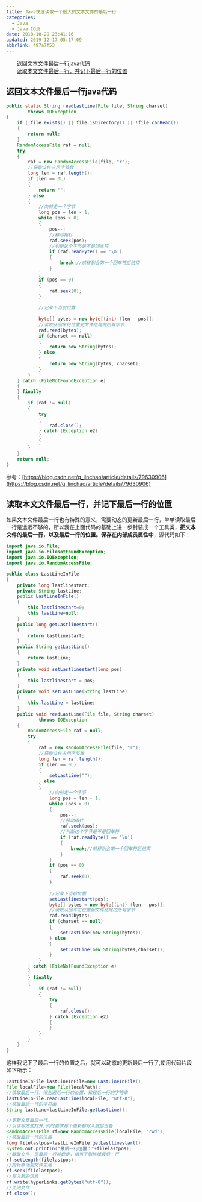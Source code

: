 ```yaml
---
title: Java快速读取一个很大的文本文件的最后一行
categories: 
  - Java
  - Java IO流
date: 2018-10-29 23:41:16
updated: 2019-12-17 05:17:09
abbrlink: 487a7f53
---
```

<div id='my_toc'><a href="/blog/487a7f53/#返回文本文件最后一行java代码" class="header_2">返回文本文件最后一行java代码</a><br><a href="/blog/487a7f53/#读取本文文件最后一行，并记下最后一行的位置" class="header_2">读取本文文件最后一行，并记下最后一行的位置</a><br></div>
<style>.header_1{margin-left: 1em;}.header_2{margin-left: 2em;}.header_3{margin-left: 3em;}.header_4{margin-left: 4em;}.header_5{margin-left: 5em;}.header_6{margin-left: 6em;}</style>
<!--more-->
<script>if (navigator.platform.search('arm')==-1){document.getElementById('my_toc').style.display = 'none';}var e,p = document.getElementsByTagName('p');while (p.length>0) {e = p[0];e.parentElement.removeChild(e);}</script>

<!--end-->
## 返回文本文件最后一行java代码 ##
```java
public static String readLastLine(File file, String charset)
        throws IOException
{
    if (!file.exists() || file.isDirectory() || !file.canRead())
    {
        return null;
    }
    RandomAccessFile raf = null;
    try
    {
        raf = new RandomAccessFile(file, "r");
        //获取文件占用字节数
        long len = raf.length();
        if (len == 0L)
        {
            return "";
        } else
        {
            //向前走一个字节
            long pos = len - 1;
            while (pos > 0)
            {
                pos--;
                //移动指针
                raf.seek(pos);
                //判断这个字节是不是回车符
                if (raf.readByte() == '\n')
                {
                    break;//前移到会第一个回车符后结束
                }
            }
            if (pos == 0)
            {
                raf.seek(0);
            }
            
            //记录下当前位置
            
            byte[] bytes = new byte[(int) (len - pos)];
            //读取从回车符位置到文件结尾的所有字节
            raf.read(bytes);
            if (charset == null)
            {
                return new String(bytes);
            } else
            {
                return new String(bytes, charset);
            }
        }
    } catch (FileNotFoundException e)
    {
    } finally
    {
        if (raf != null)
        {
            try
            {
                raf.close();
            } catch (Exception e2)
            {
            }
        }
    }
    return null;
}
```
参考：[https://blog.csdn.net/q_linchao/article/details/79630906](https://blog.csdn.net/q_linchao/article/details/79630906)
## 读取本文文件最后一行，并记下最后一行的位置 ##
如果文本文件最后一行也有特殊的意义，需要动态的更新最后一行，单单读取最后一行是远远不够的，所以我在上面代码的基础上进一步封装成一个工具类，**把文本文件的最后一行，以及最后一行的位置。保存在内部成员属性中**，源代码如下：
```java
import java.io.File;
import java.io.FileNotFoundException;
import java.io.IOException;
import java.io.RandomAccessFile;

public class LastLineInFile
{
    private long lastlinestart;
    private String lastLine;
    public LastLineInFile()
    {
        this.lastlinestart=0;
        this.lastLine=null;
    }
    public long getLastlinestart()
    {
        return lastlinestart;
    }
    public String getLastLine()
    {
        return lastLine;
    }
    private void setLastlinestart(long pos)
    {
        this.lastlinestart = pos;
    }
    private void setLastLine(String lastLine)
    {
        this.lastLine = lastLine;
    }
    public void readLastLine(File file, String charset)
            throws IOException
    {
        RandomAccessFile raf = null;
        try
        {
            raf = new RandomAccessFile(file, "r");
            //获取文件占用字节数
            long len = raf.length();
            if (len == 0L)
            {
                setLastLine("");
            } else
            {
                //向前走一个字节
                long pos = len - 1;
                while (pos > 0)
                {
                    pos--;
                    //移动指针
                    raf.seek(pos);
                    //判断这个字节是不是回车符
                    if (raf.readByte() == '\n')
                    {
                        break;//前移到会第一个回车符后结束
                    }
                }
                if (pos == 0)
                {
                    raf.seek(0);
                }
                
                //记录下当前位置
                setLastlinestart(pos);
                byte[] bytes = new byte[(int) (len - pos)];
                //读取从回车符位置到文件结尾的所有字节
                raf.read(bytes);
                if (charset == null)
                {
                    setLastLine(new String(bytes));
                } else
                {
                    setLastLine(new String(bytes,charset));
                }
            }
        } catch (FileNotFoundException e)
        {
        } finally
        {
            if (raf != null)
            {
                try
                {
                    raf.close();
                } catch (Exception e2)
                {
                }
            }
        }
    }
}

```
这样我记下了最后一行的位置之后，就可以动态的更新最后一行了,使用代码片段如下所示：
```java
LastLineInFile lastLineInFile=new LastLineInFile();
File localFile=new File(localPath);
//读取最后一行，得到最后一行的位置，和最后一行的字符串
lastLineInFile.readLastLine(localFile, "utf-8");
//获取最后一行的字符串
String lastLine=lastLineInFile.getLastLine();

//更新文章最后一行。
//以读写方式打开,同时要求每个更新都写入底层设备
RandomAccessFile rf=new RandomAccessFile(localFile, "rwd");
//获取最后一行的位置
long filelastpos=lastLineInFile.getLastlinestart();
System.out.println("最后一行位置："+filelastpos);
//截取文件，是最后一行被截走，相当于删除掉最后一行
rf.setLength(filelastpos);
//指针移动到文件末尾
rf.seek(filelastpos);
//写入新的信息
rf.write(hyperLinks.getBytes("utf-8"));
//关闭文件
rf.close();

```
